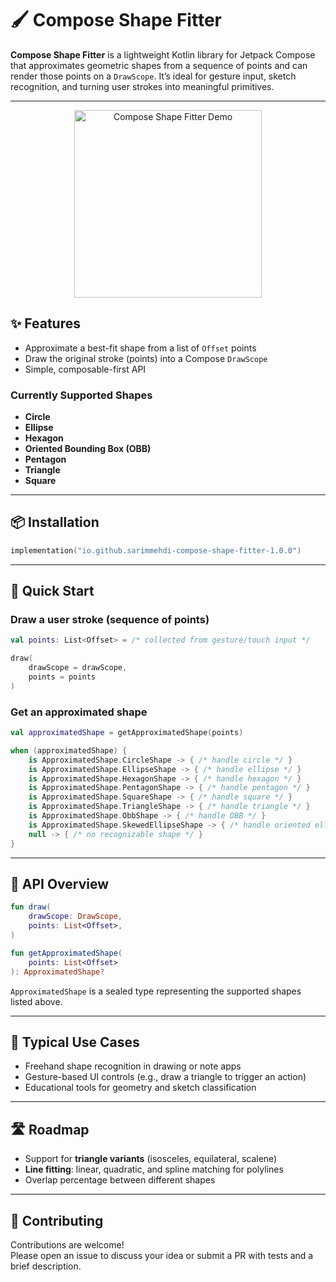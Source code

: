 # 🖌️ Compose Shape Fitter

**Compose Shape Fitter** is a lightweight Kotlin library for Jetpack Compose that approximates geometric shapes from a sequence of points and can render those points on a `DrawScope`. It’s ideal for gesture input, sketch recognition, and turning user strokes into meaningful primitives.

---

<div style="text-align: center;">
  <img src="demo.gif?raw=true" alt="Compose Shape Fitter Demo" width="300"/>
</div>

## ✨ Features

- Approximate a best-fit shape from a list of `Offset` points
- Draw the original stroke (points) into a Compose `DrawScope`
- Simple, composable-first API

### Currently Supported Shapes

- **Circle**
- **Ellipse**
- **Hexagon**
- **Oriented Bounding Box (OBB)**
- **Pentagon**
- **Triangle**
- **Square**

---

## 📦 Installation

```kotlin
implementation("io.github.sarimmehdi-compose-shape-fitter-1.0.0")
```

---

## 🚀 Quick Start

### Draw a user stroke (sequence of points)

```kotlin
val points: List<Offset> = /* collected from gesture/touch input */

draw(
    drawScope = drawScope,
    points = points
)
```

### Get an approximated shape

```kotlin
val approximatedShape = getApproximatedShape(points)

when (approximatedShape) {
    is ApproximatedShape.CircleShape -> { /* handle circle */ }
    is ApproximatedShape.EllipseShape -> { /* handle ellipse */ }
    is ApproximatedShape.HexagonShape -> { /* handle hexagon */ }
    is ApproximatedShape.PentagonShape -> { /* handle pentagon */ }
    is ApproximatedShape.SquareShape -> { /* handle square */ }
    is ApproximatedShape.TriangleShape -> { /* handle triangle */ }
    is ApproximatedShape.ObbShape -> { /* handle OBB */ }
    is ApproximatedShape.SkewedEllipseShape -> { /* handle oriented ellipse */ }
    null -> { /* no recognizable shape */ }
}
```

---

## 🧩 API Overview

```kotlin
fun draw(
    drawScope: DrawScope,
    points: List<Offset>,
)

fun getApproximatedShape(
    points: List<Offset>
): ApproximatedShape?
```

`ApproximatedShape` is a sealed type representing the supported shapes listed above.

---

## 🧠 Typical Use Cases

- Freehand shape recognition in drawing or note apps
- Gesture-based UI controls (e.g., draw a triangle to trigger an action)
- Educational tools for geometry and sketch classification

---

## 🛣️ Roadmap

- Support for **triangle variants** (isosceles, equilateral, scalene)
- **Line fitting**: linear, quadratic, and spline matching for polylines
- Overlap percentage between different shapes

---

## 🤝 Contributing

Contributions are welcome!  
Please open an issue to discuss your idea or submit a PR with tests and a brief description.
